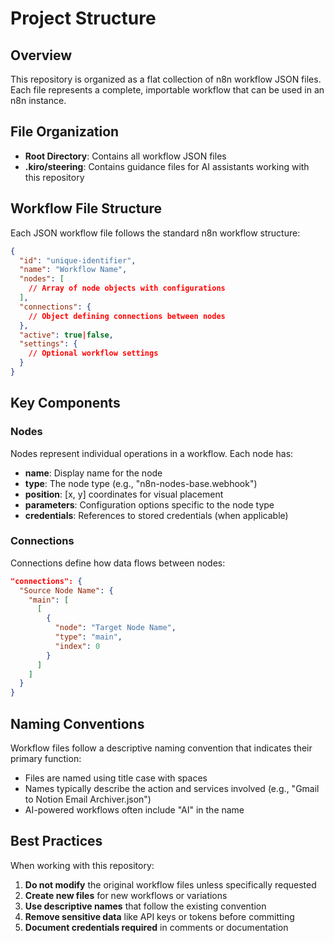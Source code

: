 # Project Structure

## Overview

This repository is organized as a flat collection of n8n workflow JSON files. Each file represents a complete, importable workflow that can be used in an n8n instance.

## File Organization

- **Root Directory**: Contains all workflow JSON files
- **.kiro/steering**: Contains guidance files for AI assistants working with this repository

## Workflow File Structure

Each JSON workflow file follows the standard n8n workflow structure:

```json
{
  "id": "unique-identifier",
  "name": "Workflow Name",
  "nodes": [
    // Array of node objects with configurations
  ],
  "connections": {
    // Object defining connections between nodes
  },
  "active": true|false,
  "settings": {
    // Optional workflow settings
  }
}
```

## Key Components

### Nodes

Nodes represent individual operations in a workflow. Each node has:

- **name**: Display name for the node
- **type**: The node type (e.g., "n8n-nodes-base.webhook")
- **position**: [x, y] coordinates for visual placement
- **parameters**: Configuration options specific to the node type
- **credentials**: References to stored credentials (when applicable)

### Connections

Connections define how data flows between nodes:

```json
"connections": {
  "Source Node Name": {
    "main": [
      [
        {
          "node": "Target Node Name",
          "type": "main",
          "index": 0
        }
      ]
    ]
  }
}
```

## Naming Conventions

Workflow files follow a descriptive naming convention that indicates their primary function:

- Files are named using title case with spaces
- Names typically describe the action and services involved (e.g., "Gmail to Notion Email Archiver.json")
- AI-powered workflows often include "AI" in the name

## Best Practices

When working with this repository:

1. **Do not modify** the original workflow files unless specifically requested
2. **Create new files** for new workflows or variations
3. **Use descriptive names** that follow the existing convention
4. **Remove sensitive data** like API keys or tokens before committing
5. **Document credentials required** in comments or documentation
